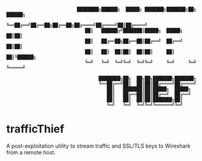                               ████████╗██████╗  █████╗ ███████╗███████╗██╗ ██████╗
                              ╚══██╔══╝██╔══██╗██╔══██╗██╔════╝██╔════╝██║██╔════╝
                                 ██║   ██████╔╝███████║█████╗  █████╗  ██║██║     
                                 ██║   ██╔══██╗██╔══██║██╔══╝  ██╔══╝  ██║██║     
                                 ██║   ██║  ██║██║  ██║██║     ██║     ██║╚██████╗
                                 ╚═╝   ╚═╝  ╚═╝╚═╝  ╚═╝╚═╝     ╚═╝     ╚═╝ ╚═════╝

                                      ████████╗██╗  ██╗██╗███████╗███████╗                
                                      ╚══██╔══╝██║  ██║██║██╔════╝██╔════╝                
                                         ██║   ███████║██║█████╗  █████╗                  
                                         ██║   ██╔══██║██║██╔══╝  ██╔══╝                  
                                         ██║   ██║  ██║██║███████╗██║                     
                                         ╚═╝   ╚═╝  ╚═╝╚═╝╚══════╝╚═╝                                   

# trafficThief
A post-exploitation utility to stream traffic and SSL/TLS keys to Wireshark from a remote host.
